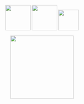 <p align="center">
  <img src="https://kubernetes.io/images/favicon.png" width="80">
  <img src="https://containerd.io/img/logos/icon/black/containerd-icon-black.png" width="80" >
  <img src="https://github.com/opencontainers/artwork/blob/master/oci/stacked/color/oci-stacked-color.png" width="65">
</p>

<p align="center">
  <img src="https://www.ibm.com/brand/systems/developer/b1db1ae501d522a1a4b49613fe07c9f1/01_8-bar-positive.svg" height="200">
</p>
